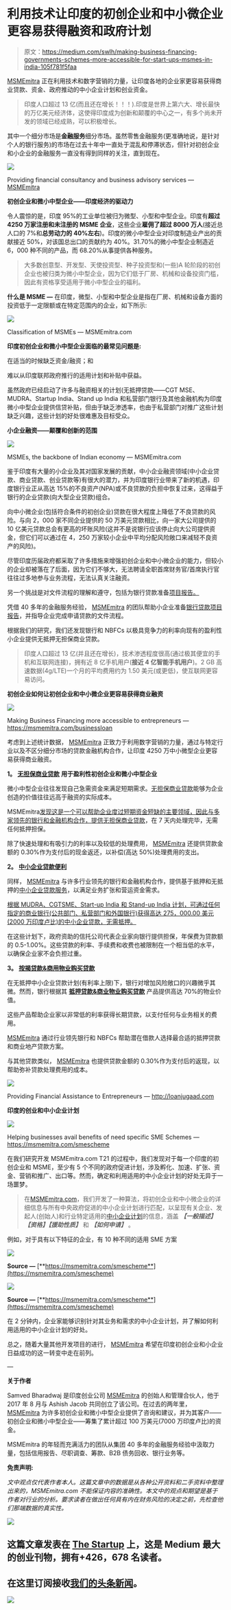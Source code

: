 # 利用技术让印度的初创企业和中小微企业更容易获得融资和政府计划

> 原文：<https://medium.com/swlh/making-business-financing-governments-schemes-more-accessible-for-start-ups-msmes-in-india-105f781f5faa>

[MSMEmitra](https://msmemitra.com/) 正在利用技术和数字营销的力量，让印度各地的企业家更容易获得商业贷款、资金、政府推动的中小企业计划和创业资金。

> 印度人口超过 13 亿(而且还在增长！！！).印度是世界上第六大、增长最快的万亿美元经济体，这使得印度成为创新和颠覆的中心之一，有多个尚未开发的领域已经成熟，可以积极增长。

其中一个细分市场是**金融服务**细分市场。虽然零售金融服务(更准确地说，是针对个人的银行服务)的市场在过去十年中一直处于混乱和停滞状态，但针对初创企业和小企业的金融服务一直没有得到同样的关注，直到现在。

![](img/6883d4dbd385ba9e45a0df92b8a783dd.png)

Providing financial consultancy and business advisory services — [MSMEmitra](https://msmemitra.com/)

**初创企业和微小中型企业——印度经济的驱动力**

令人震惊的是，印度 95%的工业单位被归为微型、小型和中型企业。印度有**超过 4250 万家注册和未注册的 MSME 企业**，这些企业**雇佣了超过 8000 万人**(接近总人口的 7%和**总劳动力的 40%左右**)。印度的微小中型企业对印度制造业产出的贡献接近 50%，对该国总出口的贡献约为 40%。31.70%的微小中型企业制造近 6，000 种不同的产品，而 68.20%从事提供各种服务。

> 大多数创意型、开发型、天使投资型、种子投资型和(一些)A 轮阶段的初创企业也被归类为微小中型企业，因为它们低于厂房、机械和设备投资门槛，因此有资格享受适用于微小中型企业的福利。

**什么是 MSME —** 在印度，微型、小型和中型企业是指在厂房、机械和设备方面的投资低于一定限额或在特定范围内的企业，如下所示:

![](img/06166fa860e5e0c4df3d2893142eaed7.png)

Classification of MSMEs — MSMEmitra.com

**印度初创企业和微小中型企业面临的最常见问题是:**

在适当的时候缺乏资金/融资；和

难以从印度联邦政府推行的适用计划和补贴中获益。

虽然政府已经启动了许多与融资相关的计划(无抵押贷款——CGT MSE、MUDRA、Startup India、Stand up India 和私营部门银行及其他金融机构为印度微小中型企业提供信贷补贴，但由于缺乏渗透率，也由于私营部门对推广这些计划缺乏兴趣，这些计划的好处很难惠及目标受众。

**小企业融资——颠覆和创新的范围**

![](img/3cd36217471638cc391f107be4719621.png)

MSMEs, the backbone of Indian economy — MSMEmitra.com

鉴于印度有大量的小企业及其对国家发展的贡献，中小企业融资领域(中小企业贷款、商业贷款、创业贷款等)有很大的潜力，并为印度银行业带来了新的机遇，印度银行业正从高达 15%的不良资产(NPA)或不良贷款的负担中恢复过来，这得益于银行的企业贷款(向大型企业贷款)组合。

向中小微企业(包括符合条件的初创企业)贷款在很大程度上降低了不良贷款的风险。与向 2，000 家不同企业提供的 50 万美元贷款相比，向一家大公司提供的 10 亿美元贷款总会有更高的坏账风险(这并不是说银行应该停止向大公司提供资金，但它们可以通过在 4，250 万家较小企业中平均分配风险敞口来减轻不良资产的风险)。

尽管印度历届政府都采取了许多措施来增强初创企业和中小微企业的能力，但较小的企业却被落在了后面，因为它们不够大，无法聘请全职首席财务官/首席执行官往往过多地参与业务流程，无法认真关注融资。

另一个挑战是对文件流程的理解和遵守，包括为银行贷款准备[项目报告。](https://msmemitra.com/projectreport)

凭借 40 多年的金融服务经验， [MSMEmitra](https://msmemitra.com/) 的团队帮助小企业准备[银行贷款项目报告](https://msmemitra.com/projectreport)，并指导企业完成申请贷款的文件流程。

根据我们的研究，我们还发现银行和 NBFCs 以极具竞争力的利率向现有的盈利性小企业提供无抵押无担保商业贷款。

> 印度人口超过 13 亿(并且还在增长)，技术渗透程度很高(通过极其便宜的手机和互联网连接)，拥有近 8 亿手机用户(**接近 4 亿智能手机用户**)。2 GB 高速数据(4g/LTE)一个月的平均费用约为 1.50 美元(或更低)，使互联网更容易访问。

**初创企业如何让初创企业和中小微企业更容易获得商业融资**

![](img/8ffded4109e7202feb1c24b74d5bf54a.png)

Making Business Financing more accessible to entrepreneurs — https://msmemitra.com/businessloan

考虑到上述统计数据， [MSMEmitra](https://msmemitra.com/) 正致力于利用数字营销的力量，通过与特定行业以及不区分细分市场的贷款金融机构合作，让印度 4250 万中小微型企业更容易获得商业融资。

**1。** [**无担保商业贷款**](https://msmemitra.com/businessloan) **用于盈利性初创企业和微小中型企业**

微小中型企业往往发现自己急需资金来满足短期需求。[无担保商业贷款](https://msmemitra.com/businessloan)能够为企业创造的价值往往远高于融资的实际成本。

MSMEmitra[发现这是一个可以帮助企业度过短期资金短缺的主要领域，因此与多家领先的银行和金融机构合作，提供](https://msmemitra.com/)[无担保商业贷款](https://msmemitra.com/businessloan)，在 7 天内处理完毕，无需任何抵押担保。

除了快速处理和有吸引力的利率以及较低的处理费用， [MSMEmitra](https://msmemitra.com/) 还提供贷款金额的 0.30%作为支付后的现金返还，以补偿(高达 50%)处理费用的支出。

**2。** [**中小企业贷款便利**](https://msmemitra.com/smeloan)

同样， [MSMEmitra](https://msmemitra.com/) 与许多行业领先的银行和金融机构合作，提供基于抵押和无抵押的[中小企业贷款服务](https://msmemitra.com/smeloan)，以满足业务扩张和营运资金需求。

[根据 MUDRA、CGTSME、Start-up India 和 Stand-up India 计划，可通过任何指定的商业银行(公共部门、私营部门和外国银行)获得高达 275，000.00 美元(2000 万印度卢比)的中小企业贷款，无需抵押。](https://msmemitra.com/smeloan)

在这些计划下，政府资助的信托公司代表企业家向银行提供担保，年保费为贷款额的 0.5-1.00%。这些贷款的利率、手续费和收费也被限制在一个相当低的水平，以确保企业家不会负担过重。

**3。** [**按揭贷款&商用物业购买贷款**](http://loanjugaad.com/)

在无抵押中小企业贷款计划(有利率上限)下，银行对增加风险敞口的兴趣微乎其微。然而，银行根据其 [**抵押贷款&商业物业购买贷款**](http://loanjugaad.com/) 产品提供高达 70%的物业价值。

这些产品帮助企业家以非常低的利率获得长期贷款，以支付任何与业务相关的费用。

[MSMEmitra](https://msmemitra.com/) 通过行业领先银行和 NBFCs 帮助潜在借款人选择最合适的抵押贷款和商业地产贷款方案。

与其他贷款类似， [MSMEmitra](https://msmemitra.com/) 也提供贷款金额的 0.30%作为支付后的返现，以帮助弥补贷款处理费用的成本。

![](img/c0ea9bbf2127fcaded02311d69a112c2.png)

Providing Financial Assistance to Entrepreneurs — http://loanjugaad.com

**印度的创业和中小企业计划**

![](img/0b7f25827da8aee71b7ed52714037e9e.png)

Helping businesses avail benefits of need specific SME Schemes — https://msmemitra.com/smescheme

在我们研究开发 MSMEmitra.com T21 的过程中，我们发现对于每一个印度的初创企业和 MSME，至少有 5 个不同的政府促进计划，涉及孵化、加速、扩张、资金、营销和推广、出口等。然而，确定和利用适用的中小企业计划的好处无异于一场噩梦。

> 在[MSMEmitra.com](https://msmemitra.com/)，我们开发了一种算法，将初创企业和中小微企业的详细信息与所有中央政府促进的中小企业计划进行匹配，以呈现有关企业、发起人(创始人)和行业特定适用的[中小企业计划](https://msmemitra.com/smescheme)的信息，涵盖 ***【一般描述】******【资格】【援助性质】*** 和 ***【如何申请】*** 。

例如，对于具有以下特征的企业，有 10 种不同的适用 SME 方案

![](img/9f28707557b1f81a1a4345af68bb9edd.png)

**Source —** [**https://msmemitra.com/smescheme**](https://msmemitra.com/smescheme)

![](img/dd11f88b00e921a6e01f7872d83377e1.png)

**Source —** [**https://msmemitra.com/smescheme**](https://msmemitra.com/smescheme)

在 2 分钟内，企业家能够识别针对其业务和需求的中小企业计划，并了解如何利用适用的中小企业计划的好处。

总之，随着大量其他开发项目的进行， [MSMEmitra](https://msmemitra.com/) 希望在印度初创企业和小企业日益成功的这一转变中走在前列。

—

**关于作者**

Samved Bharadwaj 是印度创业公司 [MSMEmitra](https://msmemitra.com/) 的创始人和管理合伙人，他于 2017 年 8 月与 Ashish Jacob 共同创立了该公司。在过去的两年里， [MSMEmitra](https://msmemitra.com/) 为许多初创企业和微小中型企业提供了咨询和建议，并为其客户——初创企业和微小中型企业——筹集了累计超过 100 万美元(7000 万印度卢比)的资金。

MSMEmitra 的年轻而充满活力的团队从集团 40 多年的金融服务经验中汲取力量，包括信用报告、尽职调查、筹款、B2B 债务回收、银行业务等。

**免责声明:**

*文中观点仅代表作者本人。这篇文章中的数据是从各种公开资料和二手资料中整理出来的，MSMEmitra.com 不能保证内容的准确性。本文中的观点和期望是基于作者对行业的分析。要求读者在做出任何具有内在财务风险的决定之前，先检查他们那端数据的真实性。*

[![](img/308a8d84fb9b2fab43d66c117fcc4bb4.png)](https://medium.com/swlh)

## 这篇文章发表在 [The Startup](https://medium.com/swlh) 上，这是 Medium 最大的创业刊物，拥有+426，678 名读者。

## 在这里订阅接收[我们的头条新闻](https://growthsupply.com/the-startup-newsletter/)。

[![](img/b0164736ea17a63403e660de5dedf91a.png)](https://medium.com/swlh)